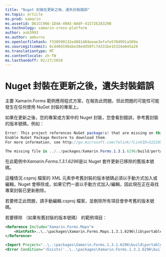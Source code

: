 ```yaml
---
title: "Nuget 封裝在更新之後，遺失封裝錯誤"
ms.topic: article
ms.prod: xamarin
ms.assetid: D61CC966-1D4A-49A5-8A6F-41572E28329B
ms.technology: xamarin-cross-platform
author: asb3993
ms.author: amburns
ms.openlocfilehash: f330590132e4881484eeae3efafe570d991a509a
ms.sourcegitcommit: 6cd40d190abe38edd50fc74331be15324a845a28
ms.translationtype: MT
ms.contentlocale: zh-TW
ms.lasthandoff: 02/27/2018
---
```

# <a name="missing-packages-error-after-updating-nuget-packages"></a>Nuget 封裝在更新之後，遺失封裝錯誤

主要 Xamarin.Forms 範例應用程式方案，在報告此問題，但此問題的可能性可能發生在任何使用 NuGet 封裝的專案上。 

如果在更新之後，您的專案或方案中的 Nuget 封裝，您會看到錯誤，參考舊封裝的版本號碼，例如：

```csharp
Error: This project references NuGet package(s) that are missing on this computer.
Enable NuGet Package Restore to download them.  
For more information, see http://go.microsoft.com/fwlink/?LinkID=322105

The missing file is ../../packages/Xamarin.Forms.1.3.1.6296/build/portable-win+net45+wp80+MonoAndroid10+MonoTouch10+Xamarin.iOS10/Xamarin.Forms.targets. (FormsGallery)

```

在此範例中*Xamarin.Forms.1.3.1.6296*是以 Nuget 套件更新已移除的舊版本號碼。

這種情況.csproj 檔案的 XML 元素參考舊封裝的版本號碼必須以手動方式加入或編輯，Nuget 會移除或，如果它們一直以手動方式加入/編輯，因此現在正在尋找專案封裝已更新刪除。 

若要修正此問題，請手動編輯.csproj 檔案，並刪除所有項目會參考舊的版本號碼。 

若要移除 （如果有舊封裝的版本號碼） 的範例項目：

```xml
<Reference Include="Xamarin.Forms.Maps">
    <HintPath>..\..\packages\Xamarin.Forms.Maps.1.3.1.6296\lib\portable-win+net45+wp80+MonoAndroid10+MonoTouch10+Xamarin.iOS10\Xamarin.Forms.Maps.dll</HintPath>
</Reference>

<Import Project="..\..\packages\Xamarin.Forms.1.3.1.6296\build\portable-win+net45+wp80+MonoAndroid10+MonoTouch10+Xamarin.iOS10\Xamarin.Forms.targets" Condition="Exists('..\..\packages\Xamarin.Forms.1.3.1.6296\build\portable-win+net45+wp80+MonoAndroid10+MonoTouch10+Xamarin.iOS10\Xamarin.Forms.targets')" />
<Error Condition="!Exists('..\..\packages\Xamarin.Forms.1.3.1.6296\build\portable-win+net45+wp80+MonoAndroid10+MonoTouch10+Xamarin.iOS10\Xamarin.Forms.targets')" Text="$([System.String]::Format('$(ErrorText)', '..\..\packages\Xamarin.Forms.1.3.1.6296\build\portable-win+net45+wp80+MonoAndroid10+MonoTouch10+Xamarin.iOS10\Xamarin.Forms.targets'))" />

```

